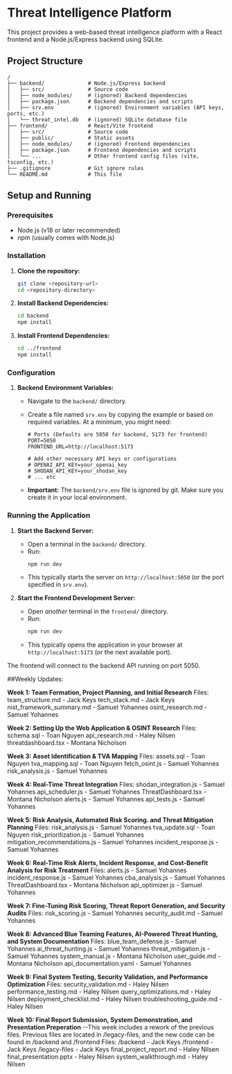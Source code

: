 # Threat Intelligence Platform

This project provides a web-based threat intelligence platform with a React frontend and a Node.js/Express backend using SQLite.

## Project Structure

```
/
├── backend/              # Node.js/Express backend
│   ├── src/              # Source code
│   ├── node_modules/     # (ignored) Backend dependencies
│   ├── package.json      # Backend dependencies and scripts
│   ├── srv.env           # (ignored) Environment variables (API keys, ports, etc.)
│   └── threat_intel.db   # (ignored) SQLite database file
├── frontend/             # React/Vite frontend
│   ├── src/              # Source code
│   ├── public/           # Static assets
│   ├── node_modules/     # (ignored) Frontend dependencies
│   ├── package.json      # Frontend dependencies and scripts
│   └── ...               # Other frontend config files (vite, tsconfig, etc.)
├── .gitignore            # Git ignore rules
└── README.md             # This file
```

## Setup and Running

### Prerequisites

- Node.js (v18 or later recommended)
- npm (usually comes with Node.js)

### Installation

1.  **Clone the repository:**
    ```bash
    git clone <repository-url>
    cd <repository-directory>
    ```
2.  **Install Backend Dependencies:**
    ```bash
    cd backend
    npm install
    ```
3.  **Install Frontend Dependencies:**
    ```bash
    cd ../frontend
    npm install
    ```

### Configuration

1.  **Backend Environment Variables:**

    - Navigate to the `backend/` directory.
    - Create a file named `srv.env` by copying the example or based on required variables. At a minimum, you might need:

      ```env
      # Ports (Defaults are 5050 for backend, 5173 for frontend)
      PORT=5050
      FRONTEND_URL=http://localhost:5173

      # Add other necessary API keys or configurations
      # OPENAI_API_KEY=your_openai_key
      # SHODAN_API_KEY=your_shodan_key
      # ... etc
      ```

    - **Important:** The `backend/srv.env` file is ignored by git. Make sure you create it in your local environment.

### Running the Application

1.  **Start the Backend Server:**

    - Open a terminal in the `backend/` directory.
    - Run:
      ```bash
      npm run dev
      ```
    - This typically starts the server on `http://localhost:5050` (or the port specified in `srv.env`).

2.  **Start the Frontend Development Server:**
    - Open _another_ terminal in the `frontend/` directory.
    - Run:
      ```bash
      npm run dev
      ```
    - This typically opens the application in your browser at `http://localhost:5173` (or the next available port).

The frontend will connect to the backend API running on port 5050.

##Weekly Updates:

**Week 1: Team Formation, Project Planning, and Initial Research**
Files:
team_structure.md - Jack Keys
tech_stack.md - Jack Keys
nist_framework_summary.md - Samuel Yohannes 
osint_research.md - Samuel Yohannes

**Week 2: Setting Up the Web Application & OSINT Research**
Files:
schema.sql - Toan Nguyen
api_research.md - Haley Nilsen
threatdashboard.tsx - Montana Nicholson

**Week 3: Asset Identification & TVA Mapping**
Files:
assets.sql - Toan Nguyen
tva_mapping.sql - Toan Nguyen
fetch_osint.js - Samuel Yohannes
risk_analysis.js - Samuel Yohannes

**Week 4: Real-Time Threat Integration** 
Files:
shodan_integration.js - Samuel Yohannes
api_scheduler.js - Samuel Yohannes
ThreatDashboard.tsx - Montana Nicholson
alerts.js - Samuel Yohannes
api_tests.js - Samuel Yohannes

**Week 5: Risk Analysis, Automated Risk Scoring. and Threat Mitigation Planning**
Files:
risk_analysis.js - Samuel Yohannes
tva_update.sql - Toan Nguyen
risk_prioritization.js - Samuel Yohannes
mitigation_recommendations.js - Samuel Yohannes
incident_response.js - Samuel Yohannes

**Week 6: Real-Time Risk Alerts, Incident Response, and Cost-Benefit Analysis for Risk Treatment**
Files:
alerts.js - Samuel Yohannes
incident_response.js - Samuel Yohannes
cba_analysis.js - Samuel Yohannes
ThreatDashboard.tsx - Montana Nicholson
api_optimizer.js - Samuel Yohannes

**Week 7: Fine-Tuning Risk Scoring, Threat Report Generation, and Security Audits**
Files:
risk_scoring.js - Samuel Yohannes
security_audit.md - Samuel Yohannes 

**Week 8: Advanced Blue Teaming Features, AI-Powered Threat Hunting, and System Documentation**
Files:
blue_team_defense.js - Samuel Yohannes
ai_threat_hunting.js - Samuel Yohannes
threat_mitigation.js - Samuel Yohannes
system_manual.js - Montana Nicholson
user_guide.md - Montana Nicholson
api_documentation.yaml - Samuel Yohannes

**Week 9: Final System Testing, Security Validation, and Performance Optimization**
Files:
security_validation.md - Haley Nilsen
performance_testing.md - Haley Nilsen
query_optimizations.md - Haley Nilsen
deployment_checklist.md - Haley Nilsen
troubleshooting_guide.md - Haley Nilsen

**Week 10: Final Report Submission, System Demonstration, and Presentation Preperation**
--This week includes a rework of the previous files. Previous files are located in /legacy-files, and the new code can be found in /backend and /frontend
Files:
/backend - Jack Keys
/frontend - Jack Keys
/legacy-files - Jack Keys
final_project_report.md - Haley Nilsen
final_presentation.pptx - Haley Nilsen
system_walkthrough.md - Haley Nilsen
